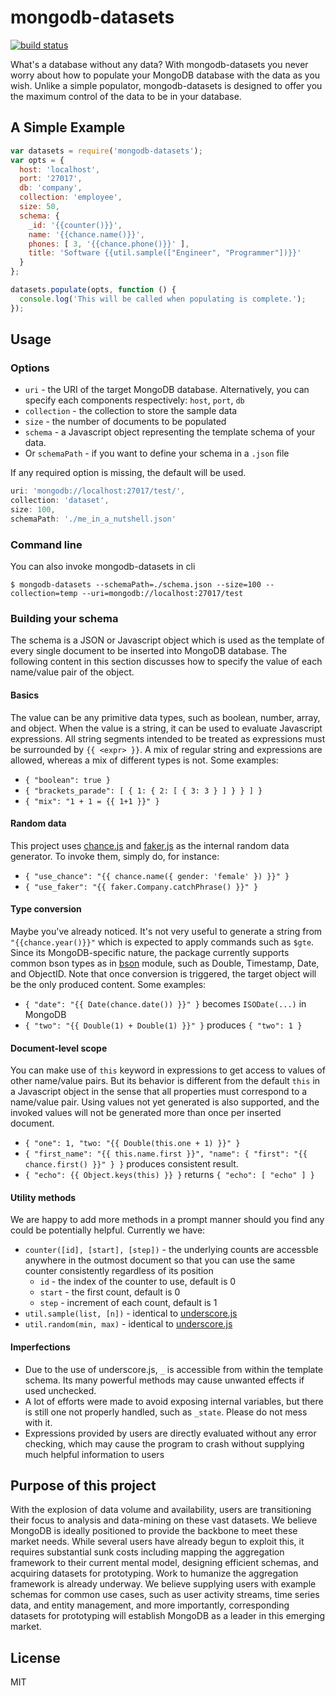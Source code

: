 # mongodb-datasets

[![build status](https://secure.travis-ci.org/imlucas/mongodb-datasets.png)](http://travis-ci.org/imlucas/mongodb-datasets)

What's a database without any data? With mongodb-datasets you never worry about
how to populate your MongoDB database with the data as you wish. Unlike a simple
populator, mongodb-datasets is designed to offer you the maximum control of the
data to be in your database.

## A Simple Example

```javascript
var datasets = require('mongodb-datasets');
var opts = {
  host: 'localhost',
  port: '27017',
  db: 'company',
  collection: 'employee',
  size: 50,
  schema: {
    _id: '{{counter()}}',
    name: '{{chance.name()}}',
    phones: [ 3, '{{chance.phone()}}' ],
    title: 'Software {{util.sample(["Engineer", "Programmer"])}}'
  }
};

datasets.populate(opts, function () {
  console.log('This will be called when populating is complete.');
});
```

## Usage

### Options

* `uri` - the URI of the target MongoDB database. Alternatively, you can
  specify each components respectively: `host`, `port`, `db`
* `collection` - the collection to store the sample data
* `size` - the number of documents to be populated
* `schema` - a Javascript object representing the template schema of your data.
* Or `schemaPath` - if you want to define your schema in a `.json` file

If any required option is missing, the default will be used.
```js
uri: 'mongodb://localhost:27017/test/',
collection: 'dataset',
size: 100,
schemaPath: './me_in_a_nutshell.json'
```

### Command line

You can also invoke mongodb-datasets in cli

    $ mongodb-datasets --schemaPath=./schema.json --size=100 --collection=temp --uri=mongodb://localhost:27017/test

### Building your schema

The schema is a JSON or Javascript object which is used as the template of every
single document to be inserted into MongoDB database. The following content in
this section discusses how to specify the value of each name/value pair of the
object.

#### Basics

The value can be any primitive data types, such as boolean, number, array, and
object. When the value is a string, it can be used to evaluate Javascript
expressions. All string segments intended to be treated as expressions must be
surrounded by `{{ <expr> }}`. A mix of regular string and expressions are
allowed, whereas a mix of different types is not. Some examples:
* `{ "boolean": true }`
* `{ "brackets_parade": [ { 1: { 2: [ { 3: 3 } ] } } ] }`
* `{ "mix": "1 + 1 = {{ 1+1 }}" }`

#### Random data

This project uses [chance.js](http://chancejs.com/) and
[faker.js](https://github.com/FotoVerite/Faker.js) as the internal random data
generator. To invoke them, simply do, for instance:
* `{ "use_chance": "{{ chance.name({ gender: 'female' }) }}" }`
* `{ "use_faker": "{{ faker.Company.catchPhrase() }}" }`

#### Type conversion

Maybe you've already noticed. It's not very useful to generate a string from
`"{{chance.year()}}"` which is expected to apply commands such as `$gte`.
Since its MongoDB-specific nature, the package currently supports common bson
types as in [bson](https://github.com/mongodb/js-bson) module, such as Double,
Timestamp, Date, and ObjectID. Note that once conversion is triggered, the
target object will be the only produced content. Some examples:
* `{ "date": "{{ Date(chance.date()) }}" }` becomes `ISODate(...)` in MongoDB
* `{ "two": "{{ Double(1) + Double(1) }}" }` produces `{ "two": 1 }`

#### Document-level scope

You can make use of `this` keyword in expressions to get access to values of
other name/value pairs. But its behavior is different from the default `this`
in a Javascript object in the sense that all properties must correspond to
a name/value pair. Using values not yet generated is also supported, and the
invoked values will not be generated more than once per inserted document.
* `{ "one": 1, "two: "{{ Double(this.one + 1) }}" }`
* `{ "first_name": "{{ this.name.first }}",
     "name": { "first": "{{ chance.first() }}" } }` produces consistent result.
* `{ "echo": {{ Object.keys(this) }} }` returns `{ "echo": [ "echo" ] }`

#### Utility methods

We are happy to add more methods in a prompt manner should you find any could be
potentially helpful. Currently we have:
* `counter([id], [start], [step])` - the underlying counts are accessble
  anywhere in the outmost document so that you can use the same counter
  consistently regardless of its position
  + `id` - the index of the counter to use, default is 0
  + `start` - the first count, default is 0
  + `step` - increment of each count, default is 1
* `util.sample(list, [n])` - identical to [underscore.js](http://underscorejs.org/#sample)
* `util.random(min, max)` - identical to [underscore.js](http://underscorejs.org/#random)

#### Imperfections

* Due to the use of underscore.js, `_` is accessible from within the template
  schema. Its many powerful methods may cause unwanted effects if used unchecked.
* A lot of efforts were made to avoid exposing internal variables, but there is 
  still one not properly handled, such as `_state`. Please do not mess with it.
* Expressions provided by users are directly evaluated without any error
  checking, which may cause the program to crash without supplying much helpful
  information to users

## Purpose of this project

With the explosion of data volume and availability, users are
transitioning their focus to analysis and data-mining on these vast
datasets. We believe MongoDB is ideally positioned to provide the
backbone to meet these market needs. While several users have already
begun to exploit this, it requires substantial sunk costs including
mapping the aggregation framework to their current mental model,
designing efficient schemas, and acquiring datasets for prototyping.
Work to humanize the aggregation framework is already underway. We
believe supplying users with example schemas for common use cases,
such as user activity streams, time series data, and entity management,
and more importantly, corresponding datasets for prototyping will
establish MongoDB as a leader in this emerging market.

## License

MIT
